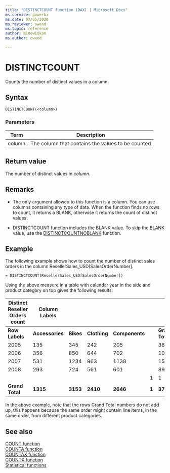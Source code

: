 ```yaml
---
title: "DISTINCTCOUNT function (DAX) | Microsoft Docs"
ms.service: powerbi 
ms.date: 07/05/2020
ms.reviewer: owend
ms.topic: reference
author: minewiskan
ms.author: owend

---
```

# DISTINCTCOUNT

Counts the number of distinct values in a column.  
  
## Syntax  
  
```dax
DISTINCTCOUNT(<column>)  
```
  
### Parameters  

|Term  |Description|  
|---------|---------|
|column     | The column that contains the values to be counted |

## Return value

The number of distinct values in *column*.  
  
## Remarks

- The only argument allowed to this function is a column. You can use columns containing any type of data. When the function finds no rows to count, it returns a BLANK, otherwise it returns the count of distinct values.  

- DISTINCTCOUNT function includes the BLANK value. To skip the BLANK value, use the [DISTINCTCOUNTNOBLANK](distinctcountnoblank-function-dax.md) function.
  
## Example

The following example shows how to count the number of distinct sales orders in the column ResellerSales_USD[SalesOrderNumber].  
  
```dax
= DISTINCTCOUNT(ResellerSales_USD[SalesOrderNumber])  
```

Using the above measure in a table with calendar year in the side and product category on top gives the following results:  
  
|Distinct Reseller Orders count|Column Labels||||||  
|-----|-----|-----|-----|-----|-----|-----|  
|**Row Labels**|**Accessories**|**Bikes**|**Clothing**|**Components**||**Grand Total**|  
|2005|135|345|242|205||366|  
|2006|356|850|644|702||1015|  
|2007|531|1234|963|1138||1521|  
|2008|293|724|561|601||894|  
||||||1|1|  
|**Grand Total**|**1315**|**3153**|**2410**|**2646**|**1**|**3797**|  
  
In the above example, note that the rows Grand Total numbers do not add up, this happens because the same order might contain line items, in the same order, from different product categories.  
  
## See also

[COUNT function](count-function-dax.md)  
[COUNTA function](counta-function-dax.md)  
[COUNTAX function](countax-function-dax.md)  
[COUNTX function](countx-function-dax.md)  
[Statistical functions](statistical-functions-dax.md)  